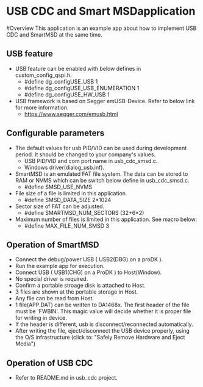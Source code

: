 USB CDC and Smart MSDapplication
======================================================================
#Overview
This application is an example app about how to implement USB CDC and SmartMSD at the same time.

## USB feature
- USB feature can be enabled with below defines in custom\_config\_qspi.h.
	- #define dg_configUSE\_USB                        1
	- #define dg_configUSE\_USB\_ENUMERATION            1
	- #define dg_configUSE\_HW\_USB                     1
- USB framework is based on Segger emUSB-Device. Refer to below link for more information.
	- https://www.segger.com/emusb.html

## Configurable parameters
- The default values for usb PID/VID can be used during development period. It should be changed to your company's values.
	- USB PID/VID and com port name in usb_cdc_smsd.c.
	- Windows driver(dialog_usb.inf).
- SmartMSD is an emulated FAT file system. The data can be stored to RAM or NVMS which can be switch below define in usb\_cdc\_smsd.c.
	- #define SMSD\_USE\_NVMS
- File size of a file is limited in this application.
	- #define SMSD\_DATA\_SIZE 2*1024
- Sector size of FAT can be adjusted.
	- #define SMARTMSD\_NUM\_SECTORS (32+6*2)
- Maximum number of files is limited in this application. See macro below:
	- #define MAX\_FILE\_NUM\_SMSD 3

## Operation of SmartMSD
- Connect the debug/power USB ( USB2(DBG) on a proDK ).
- Run the example app for execution.
- Connect USB ( USB1(CHG) on a ProDK ) to Host(Window).
- No special driver is required.
- Confirm a portable stroage disk is attached to Host.
- 3 files are shown at the portable storage in Host.
- Any file can be read from Host.
- 1 file(APP.DAT) can be written to DA1468x. The first header of the file must be 'FWBIN'. This magic value will decide whether it is proper file for writing in device.  
- If the header is different, usb is disconnect/reconnected automatically.
- After writing the file, eject/disconnect the USB device properly, using the O/S infrastructure (click to: "Safely Remove Hardware and Eject Media")

## Operation of USB CDC
-  Refer to README.md in usb\_cdc project.
